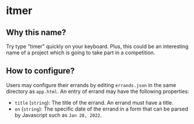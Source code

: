 # itmer
## Why this name?
Try type "timer" quickly on your keyboard. Plus, this could be an interesting name of a project which is going to take part in a competition.
## How to configure?
Users may configure their errands by editing `errands.json` in the same directory as `app.html`.
An entry of errand may have the following properties:
- `title` (`string`): The title of the errand. An errand must have a title.
- `on` (`string`): The specific date of the errand in a form that can be parsed by Javascript such as `Jan 28, 2022`.
